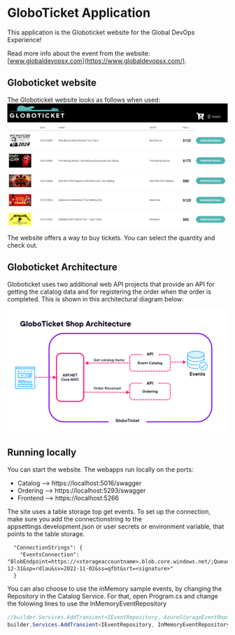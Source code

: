 # GloboTicket Application

This application is the Globoticket website for the Global DevOps Experience! 

Read more info about the event from the website: [www.globaldevopsx.com](https://www.globaldevopsx.com/).

## Globoticket website
The Globoticket website looks as follows when used:
![website screenshot](images/website-screenshot.png)

The website offers a way to buy tickets. You can select the quantity and check out.

## Globoticket Architecture
Globoticket uses two additional web API projects that provide an API for getting the catalog data and for registering the order when the order is completed.
This is shown in this architectural diagram below:

![architectural diagram](images/globoticket-architecture.png)

## Running locally
You can start the website. The webapps run locally on the ports:
- Catalog --> https://localhost:5016/swagger
- Ordering --> https://localhost:5293/swagger
- Frontend --> https://localhost:5266

The site uses a table storage top get events. To set up the connection, make sure you add the connectionstring to the appsettings.development.json or user secrets or environment variable, that points to the table storage. 

```
  "ConnectionStrings": {
    "EventsConnection": "BlobEndpoint=https://<storageaccountname>.blob.core.windows.net/;QueueEndpoint=https://<storageaccountname>.queue.core.windows.net/;FileEndpoint=https://<storageaccountname>.file.core.windows.net/;TableEndpoint=https://<storageaccountname>.table.core.windows.net/;SharedAccessSignature=se=2024-12-31&sp=rdlau&sv=2022-11-02&ss=qfbt&srt=<signature>"
  }
```

You can also choose to use the inMemory sample events, by changing the Repository in the Catalog Service. For that, open Program.cs and change the folowing lines to use the InMemoryEventRepository

```csharp
//builder.Services.AddTransient<IEventRepository, AzureStorageEventRepository>();
builder.Services.AddTransient<IEventRepository, InMemoryEventRepository>();
```




